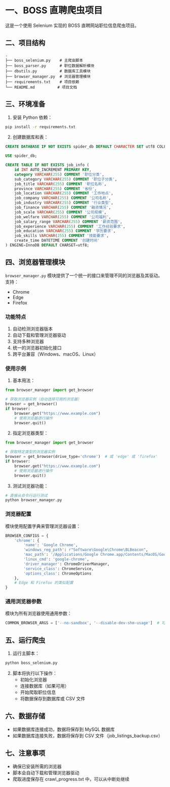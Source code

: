 # 一、BOSS 直聘爬虫项目

这是一个使用 Selenium 实现的 BOSS 直聘网站职位信息爬虫项目。

## 二、项目结构

```
.
├── boss_selenium.py    # 主爬虫脚本
├── boss_parser.py      # 职位数据解析模块
├── dbutils.py          # 数据库工具模块
├── browser_manager.py  # 浏览器管理模块
├── requirements.txt    # 项目依赖
└── README.md          # 项目文档
```

## 三、环境准备

1. 安装 Python 依赖：
```bash
pip install -r requirements.txt
```

2. 创建数据库和表：
```sql
CREATE DATABASE IF NOT EXISTS spider_db DEFAULT CHARACTER SET utf8 COLLATE utf8_general_ci;

USE spider_db;

CREATE TABLE IF NOT EXISTS job_info (
    id INT AUTO_INCREMENT PRIMARY KEY,
    category VARCHAR(255) COMMENT '职位分类',
    sub_category VARCHAR(255) COMMENT '职位子分类',
    job_title VARCHAR(255) COMMENT '职位名称',
    province VARCHAR(255) COMMENT '省份',
    job_location VARCHAR(255) COMMENT '工作地点',
    job_company VARCHAR(255) COMMENT '公司名称',
    job_industry VARCHAR(255) COMMENT '行业类型',
    job_finance VARCHAR(255) COMMENT '融资情况',
    job_scale VARCHAR(255) COMMENT '公司规模',
    job_welfare VARCHAR(255) COMMENT '公司福利',
    job_salary_range VARCHAR(255) COMMENT '薪资范围',
    job_experience VARCHAR(255) COMMENT '工作经验要求',
    job_education VARCHAR(255) COMMENT '学历要求',
    job_skills VARCHAR(255) COMMENT '技能要求',
    create_time DATETIME COMMENT '创建时间'
) ENGINE=InnoDB DEFAULT CHARSET=utf8;
```

## 四、浏览器管理模块

`browser_manager.py` 模块提供了一个统一的接口来管理不同的浏览器及其驱动。支持：

- Chrome
- Edge
- Firefox

### 功能特点

1. 自动检测浏览器版本
2. 自动下载和管理浏览器驱动
3. 支持多种浏览器
4. 统一的浏览器初始化接口
5. 跨平台兼容（Windows、macOS、Linux）

### 使用示例

1. 基本用法：
```python
from browser_manager import get_browser

# 获取浏览器实例（自动选择可用的浏览器）
browser = get_browser()
if browser:
    browser.get("https://www.example.com")
    # 使用浏览器进行操作
    browser.quit()
```

2. 指定浏览器类型：
```python
from browser_manager import get_browser

# 获取特定类型的浏览器实例
browser = get_browser(drive_type='chrome')  # 或 'edge' 或 'firefox'
if browser:
    browser.get("https://www.example.com")
    # 使用浏览器进行操作
    browser.quit()
```

3. 测试浏览器功能：
```python
# 直接从命令行运行测试
python browser_manager.py
```

### 浏览器配置

模块使用配置字典来管理浏览器设置：

```python
BROWSER_CONFIGS = {
    'chrome': {
        'name': 'Google Chrome',
        'windows_reg_path': r"Software\Google\Chrome\BLBeacon",
        'mac_path': '/Applications/Google Chrome.app/Contents/MacOS/Google Chrome',
        'linux_cmd': 'google-chrome',
        'driver_manager': ChromeDriverManager,
        'service_class': ChromeService,
        'options_class': ChromeOptions
    },
    # Edge 和 Firefox 的类似配置
}
```

### 通用浏览器参数

模块为所有浏览器使用通用参数：
```python
COMMON_BROWSER_ARGS = ['--no-sandbox', '--disable-dev-shm-usage']  # 可以通过添加 '--headless' 启用无头模式
```

## 五、运行爬虫

1. 运行主脚本：
```bash
python boss_selenium.py
```

2. 脚本将执行以下操作：
   - 初始化浏览器
   - 连接数据库（如果可用）
   - 开始爬取职位信息
   - 将数据保存到数据库或 CSV 文件

## 六、数据存储

- 如果数据库连接成功，数据将保存到 MySQL 数据库
- 如果数据库连接失败，数据将保存到 CSV 文件（job_listings_backup.csv）

## 七、注意事项

- 确保已安装所需的浏览器
- 脚本会自动下载和管理浏览器驱动
- 爬取进度保存在 crawl_progress.txt 中，可以从中断处继续
